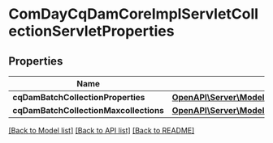 # ComDayCqDamCoreImplServletCollectionServletProperties

## Properties
Name | Type | Description | Notes
------------ | ------------- | ------------- | -------------
**cqDamBatchCollectionProperties** | [**OpenAPI\Server\Model\ConfigNodePropertyArray**](ConfigNodePropertyArray.md) |  | [optional] 
**cqDamBatchCollectionMaxcollections** | [**OpenAPI\Server\Model\ConfigNodePropertyInteger**](ConfigNodePropertyInteger.md) |  | [optional] 

[[Back to Model list]](../README.md#documentation-for-models) [[Back to API list]](../README.md#documentation-for-api-endpoints) [[Back to README]](../README.md)



